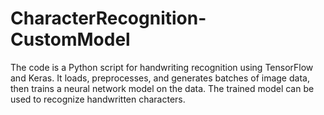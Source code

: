 # CharacterRecognition-CustomModel
The code is a Python script for handwriting recognition using TensorFlow and Keras. It loads, preprocesses, and generates batches of image data, then trains a neural network model on the data. The trained model can be used to recognize handwritten characters.
